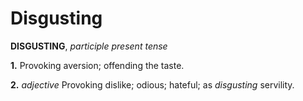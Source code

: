 # Disgusting

**DISGUSTING**, _participle present tense_

**1.** Provoking aversion; offending the taste.

**2.** _adjective_ Provoking dislike; odious; hateful; as _disgusting_ servility.
